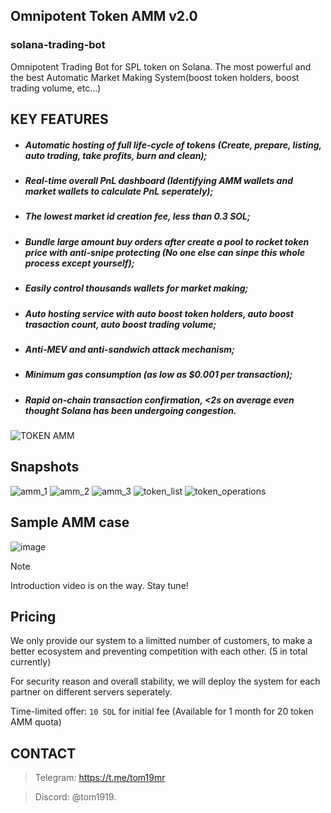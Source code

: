 

## Omnipotent Token AMM v2.0
### solana-trading-bot
Omnipotent Trading Bot for SPL token on Solana. The most powerful and the best Automatic Market Making System(boost token holders, boost trading volume, etc...)


## KEY FEATURES
- ##### Automatic hosting of full life-cycle of tokens (Create, prepare, listing, auto trading, take profits, burn and clean); 
- ##### Real-time overall PnL dashboard (Identifying AMM wallets and market wallets to calculate PnL seperately); 
- ##### The lowest market id creation fee, less than 0.3 SOL;
- ##### Bundle large amount buy orders after create a pool to rocket token price with anti-snipe protecting (No one else can sinpe this whole process except yourself);
- ##### Easily control thousands wallets for market making;
- ##### Auto hosting service with auto boost token holders, auto boost trasaction count, auto boost trading volume;
- ##### Anti-MEV and anti-sandwich attack mechanism;
- ##### Minimum gas consumption (as low as $0.001 per transaction);
- ##### Rapid on-chain transaction confirmation, <2s on average even thought Solana has been undergoing congestion.
![TOKEN AMM](https://github.com/lfginweb3/solana-trading-bot/assets/172020678/ed7d16c4-002e-4423-b73c-f5c4dde0bacb)


## Snapshots
![amm_1](https://github.com/lfginweb3/solana-trading-bot/assets/172020678/0f66ec44-49ba-491a-8b30-fcfd9bb275c8)
![amm_2](https://github.com/lfginweb3/solana-trading-bot/assets/172020678/a90bca0d-41ec-41f1-9274-227dd4b54fa9)
![amm_3](https://github.com/lfginweb3/solana-trading-bot/assets/172020678/d4fe7956-fe4f-45c1-ad0f-fc45c920f71b)
![token_list](https://github.com/lfginweb3/solana-trading-bot/assets/172020678/43950372-1ed6-44ec-a6c2-e7e4c1d20b13)
![token_operations](https://github.com/lfginweb3/solana-trading-bot/assets/172020678/88abea7c-dd50-4e92-8a34-a1b5275a04be)


## Sample AMM case
![image](https://github.com/lfginweb3/solana-trading-bot/assets/172020678/a55bbb8b-935a-4cdd-a7b8-97ad82e51d8f)


> [!NOTE]
> Introduction video is on the way. Stay tune!


## Pricing
We only provide our system to a limitted number of customers, to make a better ecosystem and preventing competition with each other. (5 in total currently) 

For security reason and overall stability, we will deploy the system for each partner on different servers seperately.

Time-limited offer: `10 SOL` for initial fee (Available for 1 month for 20 token AMM quota)

  
## CONTACT
> Telegram: https://t.me/tom19mr  

> Discord: @tom1919.


